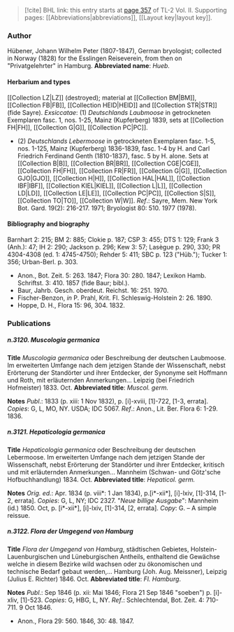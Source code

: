 > [!cite] BHL link: this entry starts at [page 357](https://www.biodiversitylibrary.org/page/33068599) of TL-2 Vol. II.
> Supporting pages: [[Abbreviations|abbreviations]], [[Layout key|layout key]].

### Author

Hübener, Johann Wilhelm Peter (1807-1847), German bryologist; collected in Norway (1828) for the Esslingen Reiseverein, from then on "Privatgelehrter" in Hamburg. 
**Abbreviated name**: *Hueb.*

#### Herbarium and types

[[Collection LZ|LZ]] (destroyed); material at [[Collection BM|BM]], [[Collection FB|FB]], [[Collection HEID|HEID]] and [[Collection STR|STR]] (fide Sayre).
*Exsiccatae*: (1) *Deutschlands Laubmoose* in getrockneten Exemplaren fasc. 1, nos. 1-25, Mainz (Kupferberg) 1839, sets at [[Collection FH|FH]], [[Collection G|G]], [[Collection PC|PC]].
- (2) *Deutschlands Lebermoose* in getrockneten Exemplaren fasc. 1-5, nos. 1-125, Mainz (Kupferberg) 1836-1839, fasc. 1-4 by H. and Carl Friedrich Ferdinand Genth (1810-1837), fasc. 5 by H. alone. Sets at [[Collection B|B]], [[Collection BR|BR]], [[Collection CGE|CGE]], [[Collection FH|FH]], [[Collection FR|FR]], [[Collection G|G]], [[Collection GJO|GJO]], [[Collection H|H]], [[Collection HAL|HAL]], [[Collection IBF|IBF]], [[Collection KIEL|KIEL]], [[Collection L|L]], [[Collection LD|LD]], [[Collection LE|LE]], [[Collection PC|PC]], [[Collection S|S]], [[Collection TO|TO]], [[Collection W|W]].
*Ref*.: Sayre, Mem. New York Bot. Gard. 19(2): 216-217. 1971; Bryologist 80: 510. 1977 (1978).

#### Bibliography and biography

Barnhart 2: 215; BM 2: 885; Clokie p. 187; CSP 3: 455; DTS 1: 129; Frank 3 (Anh.): 47; IH 2: 290; Jackson p. 296; Kew 3: 57; Lasègue p. 290, 330; PR 4304-4308 (ed. 1: 4745-4750); Rehder 5: 411; SBC p. 123 ("Hüb."); Tucker 1: 356; Urban-Berl. p. 303.
- Anon., Bot. Zeit. 5: 263. 1847; Flora 30: 280. 1847; Lexikon Hamb. Schriftst. 3: 410. 1857 (fide Baur; bibl.).
- Baur, Jahrb. Gesch. oberdeut. Reichst. 16: 251. 1970.
- Fischer-Benzon, *in* P. Prahl, Krit. FI. Schleswig-Holstein 2: 26. 1890.
- Hoppe, D. H., Flora 15: 96, 304. 1832.

### Publications

##### n.3120. Muscologia germanica

**Title**
*Muscologia germanica* oder Beschreibung der deutschen Laubmoose. Im erweiterten Umfange nach dem jetzigen Stande der Wissenschaft, nebst Erörterung der Standörter und ihrer Entdecker, der Synonyme seit Hoffmann und Roth, mit erläuternden Anmerkungen... Leipzig (bei Friedrich Hofmeister) 1833. Oct.
**Abbreviated title**: *Muscol. germ.*

**Notes**
*Publ*.: 1833 (p. xiii: 1 Nov 1832), p. \[i\]-xviii, \[1\]-722, \[1-3, errata\]. *Copies*: G, L, MO, NY. USDA; IDC 5067.
*Ref*.: Anon., Lit. Ber. Flora 6: 1-29. 1836.

##### n.3121. Hepaticologia germanica

**Title**
*Hepaticologia germanica* oder Beschreibung der deutschen Lebermoose. Im erweiterten Umfange nach dem jetzigen Stande der Wissenschaft, nebst Erörterung der Standörter und ihrer Entdecker, kritisch und mit erläuternden Anmerkungen... Mannheim (Schwan- und Götz'sche Hofbuchhandlung) 1834. Oct.
**Abbreviated title**: *Hepaticol. germ.*

**Notes**
*Orig. ed.*: Apr. 1834 (p. viii\*: 1 Jan 1834), p.\[i\*-xii\*\], \[i\]-lxiv, \[1\]-314, \[1-2, errata\]. *Copies*: G, L, NY; IDC 2327.
"*Neue billige Ausgabe*": Mannheim (id.) 1850. Oct, p. \[i\*-xii\*\], \[i\]-lxiv, \[1\]-314, \[2, errata\].
*Copy*: G. – A simple reissue.

##### n.3122. Flora der Umgegend von Hamburg

**Title**
*Flora der Umgegend von Hamburg*, städtischen Gebietes, Holstein-Lauenburgischen und Lüneburgischen Antheils, enthaltend die Gewächse welche in diesem Bezirke wild wachsen oder zu ökonomischen und technische Bedarf gebaut werden,... Hamburg (Joh. Aug. Meissner), Leipzig (Julius E. Richter) 1846. Oct.
**Abbreviated title**: *Fl. Hamburg*.

**Notes**
*Publ*.: Sep 1846 (p. xii: Mai 1846; Flora 21 Sep 1846 "soeben") p. \[i\]-xliv, \[1\]-523. *Copies*: G, HBG, L, NY.
*Ref*.: Schlechtendal, Bot. Zeit. 4: 710-711. 9 Oct 1846.
- Anon., Flora 29: 560. 1846, 30: 48. 1847.

